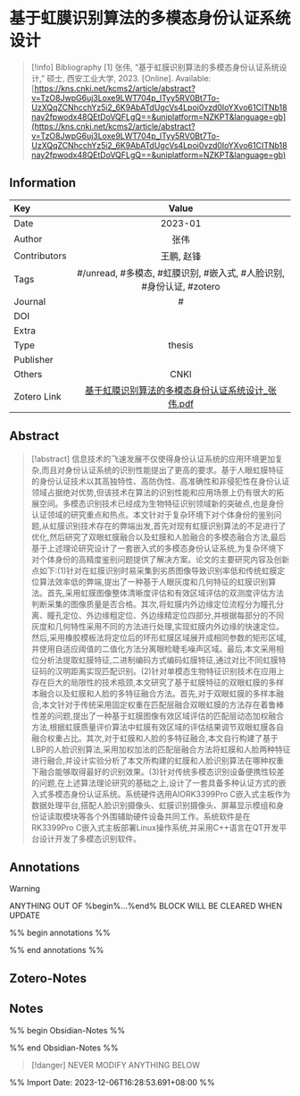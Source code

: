 # 基于虹膜识别算法的多模态身份认证系统设计
> [!info] Bibliography
> [1]  张伟, “基于虹膜识别算法的多模态身份认证系统设计,” 硕士, 西安工业大学, 2023. [Online]. Available: [https://kns.cnki.net/kcms2/article/abstract?v=TzO8JwpG6uj3Loxe9LWT704p_lTyy5RV0Bt7To-UzXQqZCNhcchYz5i2_6K9AbATdUgcVs4Lpoi0vzd0IoYXvo61CITNb18nay2fpwodx48QEtDoVQFLgQ==&uniplatform=NZKPT&language=gb](https://kns.cnki.net/kcms2/article/abstract?v=TzO8JwpG6uj3Loxe9LWT704p_lTyy5RV0Bt7To-UzXQqZCNhcchYz5i2_6K9AbATdUgcVs4Lpoi0vzd0IoYXvo61CITNb18nay2fpwodx48QEtDoVQFLgQ==&uniplatform=NZKPT&language=gb)

## Information

| Key          |                                   Value                                   |
| :----------- | :-----------------------------------------------------------------------: |
| Date         |                                      2023-01  |
| Author       |                         张伟                          |
| Contributors |                             王鹏,  赵锋                              |
| Tags         |                           #/unread, #多模态, #虹膜识别, #嵌入式, #人脸识别, #身份认证, #zotero                           |
| Journal      |                            #              |
| DOI          |                            [](https://kns.cnki.net/kcms2/article/abstract?v=TzO8JwpG6uj3Loxe9LWT704p_lTyy5RV0Bt7To-UzXQqZCNhcchYz5i2_6K9AbATdUgcVs4Lpoi0vzd0IoYXvo61CITNb18nay2fpwodx48QEtDoVQFLgQ==&uniplatform=NZKPT&language=gb)                             |
| Extra        |                                              |
| Type         |                            thesis                           |
| Publisher    |                                                              |
| Others       |     CNKI         |
| Zotero Link  |                             [基于虹膜识别算法的多模态身份认证系统设计_张伟.pdf](zotero://select/library/items/6PZ548VW)                             |

## Abstract
> [!abstract]
> 信息技术的飞速发展不仅使得身份认证系统的应用环境更加复杂,而且对身份认证系统的识别性能提出了更高的要求。基于人眼虹膜特征的身份认证技术以其高独特性、高防伪性、高准确性和非侵犯性在身份认证领域占据绝对优势,但该技术在算法的识别性能和应用场景上仍有很大的拓展空间。多模态识别技术已经成为生物特征识别领域新的突破点,也是身份认证领域的研究重点和热点。本文针对于复杂环境下对个体身份的鉴别问题,从虹膜识别技术存在的弊端出发,首先对现有虹膜识别算法的不足进行了优化,然后研究了双眼虹膜融合以及虹膜和人脸融合的多模态融合方法,最后基于上述理论研究设计了一套嵌入式的多模态身份认证系统,为复杂环境下对个体身份的高精度鉴别问题提供了解决方案。论文的主要研究内容及创新点如下:(1)针对在虹膜识别时易采集到劣质图像导致识别率低和传统虹膜定位算法效率低的弊端,提出了一种基于人眼灰度和几何特征的虹膜识别算法。首先,采用虹膜图像整体清晰度评估和有效区域评估的双测度评估方法判断采集的图像质量是否合格。其次,将虹膜内外边缘定位流程分为瞳孔分离、瞳孔定位、外边缘粗定位、外边缘精定位四部分,并根据每部分的不同灰度和几何特性采用不同的方法进行处理,实现虹膜内外边缘的快速定位。然后,采用橡胶模板法将定位后的环形虹膜区域展开成相同参数的矩形区域,并使用自适应阈值的二值化方法分离眼睑睫毛噪声区域。最后,本文采用相位分析法提取虹膜特征,二进制编码方式编码虹膜特征,通过对比不同虹膜特征码的汉明距离实现匹配识别。(2)针对单模态生物特征识别技术在应用上存在巨大的局限性的技术瓶颈,本文研究了基于虹膜特征的双眼虹膜的多样本融合以及虹膜和人脸的多特征融合方法。首先,对于双眼虹膜的多样本融合,本文针对于传统采用固定权重在匹配层融合双眼虹膜的方法存在着鲁棒性差的问题,提出了一种基于虹膜图像有效区域评估的匹配层动态加权融合方法,根据虹膜质量评价算法中虹膜有效区域的评估结果调节双眼虹膜各自融合权重占比。其次,对于虹膜和人脸的多特征融合,本文自行构建了基于LBP的人脸识别算法,采用加权加法的匹配层融合方法将虹膜和人脸两种特征进行融合,并设计实验分析了本文所构建的虹膜和人脸识别算法在哪种权重下融合能够取得最好的识别效果。(3)针对传统多模态识别设备便携性较差的问题,在上述算法理论研究的基础之上,设计了一套具备多种认证方式的嵌入式多模态身份认证系统。系统硬件选用AIORK3399Pro C嵌入式主板作为数据处理平台,搭配人脸识别摄像头、虹膜识别摄像头、屏幕显示模组和身份证读取模块等各个外围辅助硬件设备共同工作。系统软件是在RK3399Pro C嵌入式主板部署Linux操作系统,并采用C++语言在QT开发平台设计开发了多模态识别软件。

## Annotations
> [!warning]
> ANYTHING OUT OF %begin%...%end% BLOCK WILL BE CLEARED WHEN UPDATE

%% begin annotations %%


%% end annotations %%

## Zotero-Notes




## Notes
%% begin Obsidian-Notes %%



%% end Obsidian-Notes %%
> [!danger]
> NEVER MODIFY ANYTHING BELOW

%% Import Date: 2023-12-06T16:28:53.691+08:00 %%
